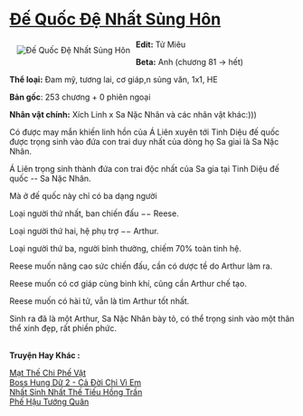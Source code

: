 <a href="https://utruyen.com/de-quoc-de-nhat-sung-hon/17336/" title="Đế Quốc Đệ Nhất Sủng Hôn"><h1>Đế Quốc Đệ Nhất Sủng Hôn</h1></a><div style="display:table"><img align="right" style="float: left; padding: 10px;" src="https://utruyen.com/images/story/200x260/de-quoc-de-nhat-sung-hon.jpg" alt="Đế Quốc Đệ Nhất Sủng Hôn"><b>Edit:</b> Tử Miêu<p></p><b>Beta:</b> Anh (chương 81 -> hết)<p></p><b>Thể loại:</b> Đam mỹ, tương lai, cơ giáp,n sủng văn, 1x1, HE<p></p><b>Bản gốc</b>: 253 chương + 0 phiên ngoại<p></p><b>Nhân vật chính:</b> Xích Linh x Sa Nặc Nhân và các nhân vật khác:)))<p></p>Có được may mắn khiến linh hồn của Á Liên xuyên tới Tinh Diệu đế quốc được trọng sinh vào đứa con trai duy nhất của dòng họ Sa giai là Sa Nặc Nhân.<p></p>Á Liên trọng sinh thành đứa con trai độc nhất của Sa gia tại Tinh Diệu đế quốc -- Sa Nặc Nhân.<p></p>Mà ở đế quốc này chỉ có ba dạng người <p></p>Loại người thứ nhất, ban chiến đấu −− Reese.<p></p>Loại người thứ hai, hệ phụ trợ −− Arthur.<p></p>Loại người thứ ba, người bình thường, chiếm 70% toàn tinh hệ.<p></p>Reese muốn nâng cao sức chiến đấu, cần có dược tề do Arthur làm ra.<p></p>Reese muốn có cơ giáp cùng binh khí, cũng cần Arthur chế tạo.<p></p>Reese muốn có hài tử, vẫn là tìm Arthur tốt nhất.<p></p>Sinh ra đã là một Arthur, Sa Nặc Nhân bày tỏ, có thể trọng sinh vào một thân thể xinh đẹp, rất phiền phức.</div><p><br><b>Truyện Hay Khác :</b></p><a href="https://utruyen.com/mat-the-chi-phe-vat/24995/" alt="Mạt Thế Chi Phế Vật">Mạt Thế Chi Phế Vật</a><br/><a href="https://github.com/quanluxury/truyenhot/tree/master/truyenhay/16858/" alt="Boss Hung Dữ 2 - Cả Đời Chỉ Vì Em">Boss Hung Dữ 2 - Cả Đời Chỉ Vì Em</a><br/><a href="https://github.com/quanluxury/truyenhot/tree/master/truyenhay/16888/" alt="Nhất Sinh Nhất Thế Tiếu Hồng Trần">Nhất Sinh Nhất Thế Tiếu Hồng Trần</a><br/><a href="https://github.com/quanluxury/truyenhot/tree/master/truyenhay/3953/" alt="Phế Hậu Tướng Quân">Phế Hậu Tướng Quân</a><br/>